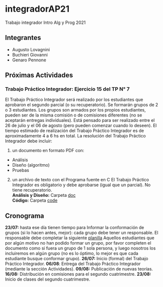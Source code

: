 # integradorAP21
Trabajo integrador Intro Alg y Prog 2021
## Integrantes
+ Augusto Lovagnini 
+ Buchieri Giovanni
+ Genaro Pennone

## Próximas Actividades

### Trabajo Práctico Integrador: Ejercicio 15 del TP N° 7
El Trabajo Práctico Integrador será realizado por los estudiantes que aprobaron el segundo parcial (o su recuperatorio). Se formarán grupos de 2 o 3 estudiantes. Los grupos son armados por los propios estudiantes, pueden ser de la misma comisión o de comisiones diferentes (no se aceptarán entregas individuales). Está pensado para ser realizado entre el 26 de julio y el 06 de agosto (pero pueden comenzar cuando lo deseen). El tiempo estimado de realización del Trabajo Práctico Integrador es de aproximadamente 4 a 6 hs en total.
La resolución del Trabajo Práctico Integrador debe incluir:
1. un documento en formato PDF con:
+ Análisis
+ Diseño (algoritmo)
+ Pruebas
2. un archivo de texto con el Programa fuente en C
El Trabajo Práctico Integrador es obligatorio y debe aprobarse (igual que un parcial). No tiene recuperatorio.    
**Análisis y Diseño:** Carpeta [doc](https://github.com/genaro14/integradorAP21/tree/main/doc)    
**Código:** Carpeta [code](https://github.com/genaro14/integradorAP21/tree/main/code)

## Cronograma
**23/07:** hasta ese día tienen tiempo para Informar la conformación de grupos (si lo hacen antes, mejor): cada grupo debe tener un responsable. El responsable debe completar la siguiente [planilla](https://docs.google.com/spreadsheets/d/1fbRV0_AOchwRrjP8u1-NFa9LGQBX4YaAeFUmyzCX51A/edit?usp=sharing.) Aquellos estudiantes que por algún motivo no han podido formar un grupo, por favor completen el documento como si fuera un grupo de 1 sola persona, y luego nosotros los incluiremos en algún grupo (no es lo óptimo, lo mejor es que cada estudiante busque conformar grupo). 
**26/07:** Inicio (formal) del Trabajo Práctico Integrador.
**06/08**: Entrega del Trabajo Práctico Integrador (mediante la sección Actividades).
**09/08:** Publicación de nuevas teorías.
**16/08:** Distribución en comisiones para el segundo cuatrimestre.
**23/08:** Inicio de clases del segundo cuatrimestre.


